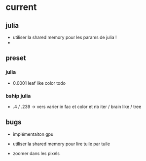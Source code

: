 # current

## julia

- utiliser la shared memory pour les params de julia !
-

## preset

### julia
- 0.0001 leaf like color todo


### bship julia 

- .4 / .239 -> vers varier in fac et color et nb iter / brain like / tree



## bugs 

- implémentaiton gpu
- utiliser la shared memory pour lire tuile par tuile

- zoomer dans les pixels
